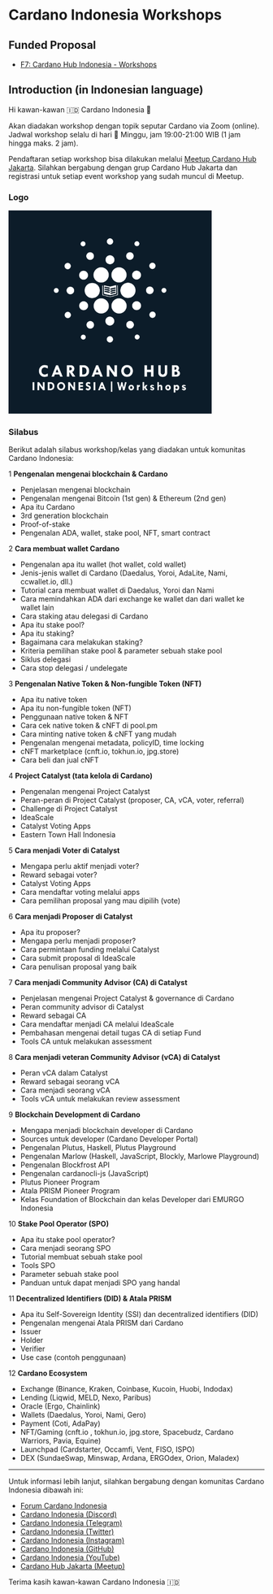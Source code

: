 # Cardano Indonesia Workshops

## Funded Proposal
- [F7: Cardano Hub Indonesia - Workshops](https://github.com/cardano-indonesia/cardano-indonesia-workshops/issues/15)

## Introduction (in Indonesian language)

Hi kawan-kawan 🇮🇩 Cardano Indonesia 👋

Akan diadakan workshop dengan topik seputar Cardano via Zoom (online). Jadwal workshop selalu di hari :calendar: Minggu, jam 19:00-21:00 WIB (1 jam hingga maks. 2 jam).

Pendaftaran setiap workshop bisa dilakukan melalui [Meetup Cardano Hub Jakarta](https://www.meetup.com/Cardano-Blockchain-Jakarta/). Silahkan bergabung dengan grup Cardano Hub Jakarta dan registrasi untuk setiap event workshop yang sudah muncul di Meetup.

### Logo
<img src="https://github.com/cardano-indonesia/cardano-indonesia-workshops/blob/main/assets/cardanoIndonesiaWorkshopsLogo.png" width="400" height="400" alt="Cardano Indonesia Workshops"/>

### Silabus

Berikut adalah silabus workshop/kelas yang diadakan untuk komunitas Cardano Indonesia:

1 **Pengenalan mengenai blockchain & Cardano**
  * Penjelasan mengenai blockchain
  * Pengenalan mengenai Bitcoin (1st gen) & Ethereum (2nd gen)
  * Apa itu Cardano
  * 3rd generation blockchain
  * Proof-of-stake
  * Pengenalan ADA, wallet, stake pool, NFT, smart contract

2 **Cara membuat wallet Cardano**
  * Pengenalan apa itu wallet (hot wallet, cold wallet)
  * Jenis-jenis wallet di Cardano (Daedalus, Yoroi, AdaLite, Nami, ccwallet.io, dll.)
  * Tutorial cara membuat wallet di Daedalus, Yoroi dan Nami
  * Cara memindahkan ADA dari exchange ke wallet dan dari wallet ke wallet lain
  * Cara staking atau delegasi di Cardano
  * Apa itu stake pool?
  * Apa itu staking?
  * Bagaimana cara melakukan staking?
  * Kriteria pemilihan stake pool & parameter sebuah stake pool
  * Siklus delegasi
  * Cara stop delegasi / undelegate 

3 **Pengenalan Native Token & Non-fungible Token (NFT)**
  * Apa itu native token
  * Apa itu non-fungible token (NFT)
  * Penggunaan native token & NFT
  * Cara cek native token & cNFT di pool.pm
  * Cara minting native token & cNFT yang mudah
  * Pengenalan mengenai metadata, policyID, time locking
  * cNFT marketplace (cnft.io, tokhun.io, jpg.store)
  * Cara beli dan jual cNFT

4 **Project Catalyst (tata kelola di Cardano)**
  * Pengenalan mengenai Project Catalyst
  * Peran-peran di Project Catalyst (proposer, CA, vCA, voter, referral)
  * Challenge di Project Catalyst
  * IdeaScale
  * Catalyst Voting Apps
  * Eastern Town Hall Indonesia

5 **Cara menjadi Voter di Catalyst**
  * Mengapa perlu aktif menjadi voter?
  * Reward sebagai voter?
  * Catalyst Voting Apps
  * Cara mendaftar voting melalui apps
  * Cara pemilihan proposal yang mau dipilih (vote)

6 **Cara menjadi Proposer di Catalyst**
  * Apa itu proposer?
  * Mengapa perlu menjadi proposer?
  * Cara permintaan funding melalui Catalyst
  * Cara submit proposal di IdeaScale
  * Cara penulisan proposal yang baik

7 **Cara menjadi Community Advisor (CA) di Catalyst**
  * Penjelasan mengenai Project Catalyst & governance di Cardano
  * Peran community advisor di Catalyst
  * Reward sebagai CA
  * Cara mendaftar menjadi CA melalui IdeaScale
  * Pembahasan mengenai detail tugas CA di setiap Fund
  * Tools CA untuk melakukan assessment

8 **Cara menjadi veteran Community Advisor (vCA) di Catalyst**
  * Peran vCA dalam Catalyst
  * Reward sebagai seorang vCA
  * Cara menjadi seorang vCA
  * Tools vCA untuk melakukan review assessment

9 **Blockchain Development di Cardano**
  * Mengapa menjadi blockchain developer di Cardano
  * Sources untuk developer (Cardano Developer Portal)
  * Pengenalan Plutus, Haskell, Plutus Playground
  * Pengenalan Marlow (Haskell, JavaScript, Blockly, Marlowe Playground)
  * Pengenalan Blockfrost API
  * Pengenalan cardanocli-js (JavaScript)
  * Plutus Pioneer Program
  * Atala PRISM Pioneer Program
  * Kelas Foundation of Blockchain dan kelas Developer dari EMURGO Indonesia

10 **Stake Pool Operator (SPO)**
  * Apa itu stake pool operator?
  * Cara menjadi seorang SPO
  * Tutorial membuat sebuah stake pool
  * Tools SPO
  * Parameter sebuah stake pool
  * Panduan untuk dapat menjadi SPO yang handal

11 **Decentralized Identifiers (DID) & Atala PRISM**
  * Apa itu Self-Sovereign Identity (SSI) dan decentralized identifiers (DID)
  * Pengenalan mengenai Atala PRISM dari Cardano
  * Issuer
  * Holder
  * Verifier
  * Use case (contoh penggunaan)

12 **Cardano Ecosystem**
  * Exchange (Binance, Kraken, Coinbase, Kucoin, Huobi, Indodax)
  * Lending (Liqwid, MELD, Nexo, Paribus)
  * Oracle (Ergo, Chainlink)
  * Wallets (Daedalus, Yoroi, Nami, Gero)
  * Payment (Coti, AdaPay)
  * NFT/Gaming (cnft.io , tokhun.io, jpg.store, Spacebudz, Cardano Warriors, Pavia, Equine)
  * Launchpad (Cardstarter, Occamfi, Vent, FISO, ISPO)
  * DEX (SundaeSwap, Minswap, Ardana, ERGOdex, Orion, Maladex)

---

Untuk informasi lebih lanjut, silahkan bergabung dengan komunitas Cardano Indonesia dibawah ini:

* [Forum Cardano Indonesia](https://forum.cardano.org/c/bahasa-indonesia/)
* [Cardano Indonesia (Discord)](https://discord.gg/KnXFJftmfn)
* [Cardano Indonesia (Telegram)](https://t.me/Cardano_Indonesia)
* [Cardano Indonesia (Twitter)](https://twitter.com/Cardano_ID)
* [Cardano Indonesia (Instagram)](https://www.instagram.com/cardanoindonesia/)
* [Cardano Indonesia (GitHub)](https://github.com/cardano-indonesia)
* [Cardano Indonesia (YouTube)](https://www.youtube.com/channel/UCskq7Po4Hkyvlv7dAcFuY8g)
* [Cardano Hub Jakarta (Meetup)](https://www.meetup.com/Cardano-Blockchain-Jakarta/)

Terima kasih kawan-kawan Cardano Indonesia 🇮🇩
